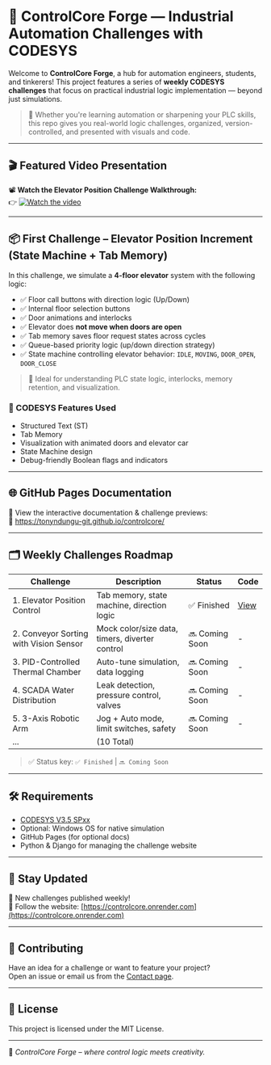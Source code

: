 # 🚀 ControlCore Forge — Industrial Automation Challenges with CODESYS

Welcome to **ControlCore Forge**, a hub for automation engineers, students, and tinkerers! This project features a series of **weekly CODESYS challenges** that focus on practical industrial logic implementation — beyond just simulations.

> 🔧 Whether you're learning automation or sharpening your PLC skills, this repo gives you real-world logic challenges, organized, version-controlled, and presented with visuals and code.

---

## 🎬 Featured Video Presentation

📽️ **Watch the Elevator Position Challenge Walkthrough:**  
👉 [![Watch the video](https://img.youtube.com/vi/YOUR_VIDEO_ID_HERE/0.jpg)](https://www.youtube.com/watch?v=YOUR_VIDEO_ID_HERE)


---

## 📦 First Challenge – Elevator Position Increment (State Machine + Tab Memory)

In this challenge, we simulate a **4-floor elevator** system with the following logic:

- ✅ Floor call buttons with direction logic (Up/Down)
- ✅ Internal floor selection buttons
- ✅ Door animations and interlocks
- ✅ Elevator does **not move when doors are open**
- ✅ Tab memory saves floor request states across cycles
- ✅ Queue-based priority logic (up/down direction strategy)
- ✅ State machine controlling elevator behavior: `IDLE`, `MOVING`, `DOOR_OPEN`, `DOOR_CLOSE`

> 🧠 Ideal for understanding PLC state logic, interlocks, memory retention, and visualization.

### 🧠 CODESYS Features Used

- Structured Text (ST)
- Tab Memory
- Visualization with animated doors and elevator car
- State Machine design
- Debug-friendly Boolean flags and indicators

---

## 🌐 GitHub Pages Documentation

📄 View the interactive documentation & challenge previews:  
🔗 https://tonyndungu-git.github.io/controlcore/

---

## 🗂️ Weekly Challenges Roadmap

| Challenge | Description | Status | Code |
|----------|-------------|--------|------|
| 1. Elevator Position Control | Tab memory, state machine, direction logic | ✅ Finished | [View](./challenges/elevator-position) |
| 2. Conveyor Sorting with Vision Sensor | Mock color/size data, timers, diverter control | 🔜 Coming Soon | - |
| 3. PID-Controlled Thermal Chamber | Auto-tune simulation, data logging | 🔜 Coming Soon | - |
| 4. SCADA Water Distribution | Leak detection, pressure control, valves | 🔜 Coming Soon | - |
| 5. 3-Axis Robotic Arm | Jog + Auto mode, limit switches, safety | 🔜 Coming Soon | - |
| ... | (10 Total) |  |  |

> ✅ Status key: `✅ Finished` | `🔜 Coming Soon`

---

## 🛠️ Requirements

- [CODESYS V3.5 SPxx](https://www.codesys.com/)
- Optional: Windows OS for native simulation
- GitHub Pages (for optional docs)
- Python & Django for managing the challenge website

---

## 📢 Stay Updated

📅 New challenges published weekly!  
🔔 Follow the website: [https://controlcore.onrender.com](https://controlcore.onrender.com)

---

## 🤝 Contributing

Have an idea for a challenge or want to feature your project?  
Open an issue or email us from the [Contact page](https://controlcore.onrender.com/contact).

---

## 📜 License

This project is licensed under the MIT License.

---

🧠 _ControlCore Forge – where control logic meets creativity._
